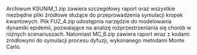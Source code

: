 Archiwum KSUNiM_1.zip zawiera szczegółowy raport oraz wszystkie niezbędne pliki źródłowe służące do przeprowadzenia symulacji kropek kwantowych.
Plik FUZ_4.zip udostępnia narzędzie do modelowania dynamiki epidemii, pozwalające na analizę rozprzestrzeniania się chorób w różnych scenariuszach.
Natomiast MC_6.zip zawiera raport wraz z kodami źródłowymi do symulacji procesu dyfuzji, wykonanego metodami Monte Carlo.
